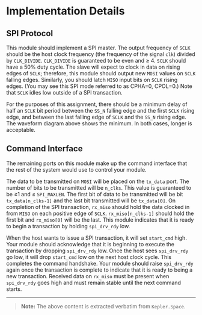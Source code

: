 # Implementation Details

## SPI Protocol

This module should implement a SPI master. The output frequency of `SCLK` should be the host clock frequency (the frequency of the signal `clk`) divided by `CLK_DIVIDE`. `CLK_DIVIDE` is guaranteed to be even and ≥ 4. `SCLK` should have a 50% duty cycle. The slave will expect to clock in data on rising edges of `SCLK`; therefore, this module should output new `MOSI` values on `SCLK` falling edges. Similarly, you should latch `MISO` input bits on `SCLK` rising edges. (You may see this SPI mode referred to as CPHA=0, CPOL=0.) Note that `SCLK` idles low outside of a SPI transaction.

For the purposes of this assignment, there should be a minimum delay of half an `SCLK` bit period between the `SS_N` falling edge and the first `SCLK` rising edge, and between the last falling edge of `SCLK` and the `SS_N` rising edge. The waveform diagram above shows the minimum. In both cases, longer is acceptable.

## Command Interface

The remaining ports on this module make up the command interface that the rest of the system would use to control your module.

The data to be transmitted on `MOSI` will be placed on the `tx_data` port. The number of bits to be transmitted will be `n_clks`. This value is guaranteed to be ≥1 and ≤ `SPI_MAXLEN`. The first bit of data to be transmitted will be bit `tx_data[n_clks-1]` and the last bit transmitted will be `tx_data[0]`. On completion of the SPI transaction, `rx_miso` should hold the data clocked in from `MISO` on each positive edge of `SCLK`. `rx_miso[n_clks-1]` should hold the first bit and `rx_miso[0]` will be the last. This module indicates that it is ready to begin a transaction by holding `spi_drv_rdy` low.

When the host wants to issue a SPI transaction, it will set `start_cmd` high. Your module should acknowledge that it is beginning to execute the transaction by dropping `spi_drv_rdy` low. Once the host sees `spi_drv_rdy` go low, it will drop `start_cmd` low on the next host clock cycle. This completes the command handshake. Your module should raise `spi_drv_rdy` again once the transaction is complete to indicate that it is ready to being a new transaction. Received data on `rx_miso` must be present when `spi_drv_rdy` goes high and must remain stable until the next command starts.

---

> **Note:** The above content is extracted verbatim from `Kepler.Space`.
